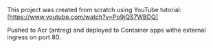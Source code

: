 This project was created from scratch using YouTube tutorial: [https://www.youtube.com/watch?v=Po9jQS7WBDQ]

Pushed to Acr (antreg) and deployed to Container apps withe external ingress on port 80.